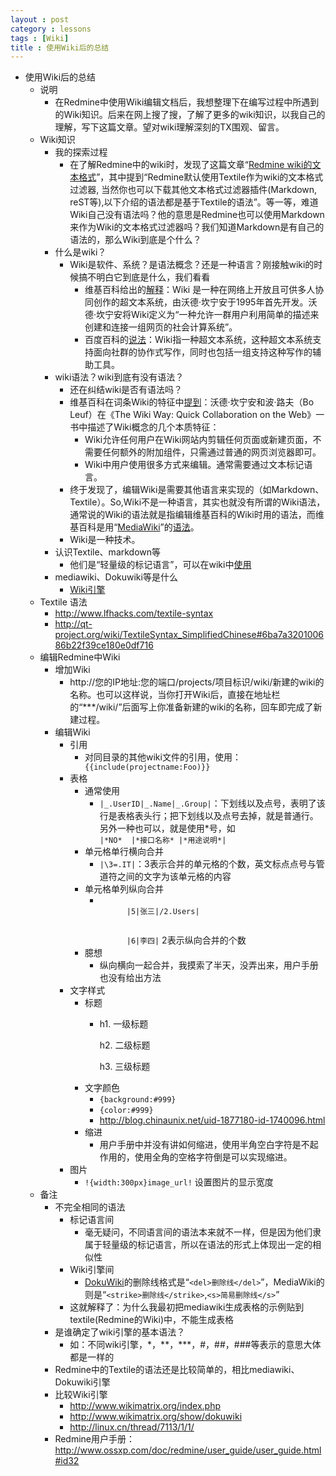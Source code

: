 ```yaml
---
layout : post
category : lessons
tags : [Wiki]
title : 使用Wiki后的总结
---
```


<div><ul>
<li>
<div>使用Wiki后的总结</div>
<ul>
<li><div >说明</div>
<ul>
<li><div>在Redmine中使用Wiki编辑文档后，我想整理下在编写过程中所遇到的Wiki知识。后来在网上搜了搜，了解了更多的wiki知识，以我自己的理解，写下这篇文章。望对wiki理解深刻的TX围观、留言。</div></li></ul></li>
<li><div >Wiki知识</div>
<ul>
<li><div >我的探索过程</div>
<ul>
<li><div>在了解Redmine中的wiki时，发现了这篇文章“<a href="http://redmine.ossxp.com/redmine/documents/8">Redmine wiki的文本格式</a>”，其中提到“Redmine默认使用Textile作为wiki的文本格式过滤器, 当然你也可以下载其他文本格式过滤器插件(Markdown, reST等),以下介绍的语法都是基于Textile的语法”。等一等，难道Wiki自己没有语法吗？他的意思是Redmine也可以使用Markdown来作为Wiki的文本格式过滤器吗？我们知道Markdown是有自己的语法的，那么Wiki到底是个什么？</div></li></ul></li>
<li><div>什么是wiki？</div>
<ul>
<li><div>Wiki是软件、系统？是语法概念？还是一种语言？刚接触wiki的时候搞不明白它到底是什么，我们看看</div>
<ul>
<li><div>维基百科给出的<a href="https://zh.wikipedia.org/wiki/Wiki">解释</a>：Wiki 是一种在网络上开放且可供多人协同创作的超文本系统，由沃德·坎宁安于1995年首先开发。沃德·坎宁安将Wiki定义为“一种允许一群用户利用简单的描述来创建和连接一组网页的社会计算系统”。</div></li>
<li><div>百度百科的<a href="http://baike.baidu.com/view/737.htm">说法</a>：Wiki指一种超文本系统，这种超文本系统支持面向社群的协作式写作，同时也包括一组支持这种写作的辅助工具。</div></li>
</ul>

</li></ul></li>
<li><div>wiki语法？wiki到底有没有语法？</div>
<ul>
<li><div>还在纠结wiki是否有语法吗？</div></li>
<li><div>维基百科在词条Wiki的特征中<a href="https://zh.wikipedia.org/wiki/Wiki">提到</a>：沃德·坎宁安和波·路夫（Bo Leuf）在《The Wiki Way: Quick Collaboration on the Web》一书中描述了Wiki概念的几个本质特征：</div>
<ul>
<li><div>Wiki允许任何用户在Wiki网站内剪辑任何页面或新建页面，不需要任何额外的附加组件，只需通过普通的网页浏览器即可。</div></li>
<li><div>Wiki中用户使用很多方式来编辑。通常需要通过文本标记语言。</div></li></ul></li>
<li><div>终于发现了，编辑Wiki是需要其他语言来实现的（如Markdown、Textile）。So,Wiki不是一种语言，其实也就没有所谓的Wiki语法，通常说的Wiki的语法就是指编辑维基百科的Wiki时用的语法，而维基百科是用“<a href="http://zh.wikipedia.org/wiki/MediaWiki">MediaWiki</a>”的<a href="http://zh.wikipedia.org/wiki/Help:%E7%BC%96%E8%BE%91%E9%A1%B5%E9%9D%A2">语法</a>。</div></li>
<li><div>Wiki是一种技术。</div></li></ul></li>
<li><div>认识Textile、markdown等</div>
<ul>
<li><div>他们是“轻量级的标记语言”，可以在wiki中<a href="http://forum.libracafe.com/comments.php?DiscussionID=107">使用</a></div></li></ul></li>
<li><div>mediawiki、Dokuwiki等是什么</div>
<ul>
<li><div><a href="http://zh.wikipedia.org/wiki/Wiki%E5%BC%95%E6%93%8E">Wiki引擎</a></div></li></ul></li></ul></li>
<li><div >Textile 语法</div>
<ul>
<li><div><a href="http://www.lfhacks.com/textile-syntax">http://www.lfhacks.com/textile-syntax</a></div></li>
<li><div><a href="http://qt-project.org/wiki/TextileSyntax_SimplifiedChinese#6ba7a320100686b22f39ce180e0df716">http://qt-project.org/wiki/TextileSyntax_SimplifiedChinese#6ba7a320100686b22f39ce180e0df716</a></div></li></ul></li>
<li><div >编辑Redmine中Wiki</div>
<ul>
<li><div>增加Wiki</div>
<ul>
<li><div>http://您的IP地址:您的端口/projects/项目标识/wiki/新建的wiki的名称。也可以这样说，当你打开Wiki后，直接在地址栏的“***/wiki/”后面写上你准备新建的wiki的名称，回车即完成了新建过程。</div></li></ul></li>
<li><div>编辑Wiki</div>
<ul>
<li><div>引用</div>
<ul>
<li><div>对同目录的其他wiki文件的引用，使用：<code>{{include(projectname:Foo)}}</code>
</div></li></ul></li>
<li><div>表格</div>
<ul>
<li><div>通常使用</div>
<ul>
<li><div><code>|_.UserID|_.Name|_.Group|</code>：下划线以及点号，表明了该行是表格表头行；把下划线以及点号去掉，就是普通行。另外一种也可以，就是使用*号，如<br /> <code>|*NO*  |*接口名称* |*用途说明*|</code></div></li></ul></li>
<li><div>单元格单行横向合并</div>
<ul>
<li><div><code>|\3=.IT|</code>：3表示合并的单元格的个数，英文标点点号与管道符之间的文字为该单元格的内容</div></li></ul></li>
<li><div>单元格单列纵向合并</div>
<ul>
<li><div><code>
      |5|张三|/2.Users|
    <br />
      |6|李四|</code>  2表示纵向合并的个数</div></li></ul></li>
<li><div>臆想</div>
<ul>
<li><div>纵向横向一起合并，我摸索了半天，没弄出来，用户手册也没有给出方法</div></li></ul></li></ul></li>
<li><div>文字样式</div>
<ul>
<li><div>标题</div>
<ul>
<li><div><p>
      h1. 一级标题
    </p><p>
      h2. 二级标题
    </p><p>
      h3. 三级标题
    </p></div></li></ul></li><li><div>文字颜色</div><ul>
<li><div><code>{background:#999}</code></div></li>
<li><div><code>{color:#999}</code></div></li>
<li><div><a href="http://blog.chinaunix.net/uid-1877180-id-1740096.html">http://blog.chinaunix.net/uid-1877180-id-1740096.html</a></div></li></ul></li>
<li><div>缩进</div>
<ul>
<li><div>用户手册中并没有讲如何缩进，使用半角空白字符是不起作用的，使用全角的空格字符倒是可以实现缩进。</div></li></ul></li></ul></li>
<li><div>图片</div>
<ul>
<li><div><code>!{width:300px}image_url!</code> 设置图片的显示宽度</div></li></ul></li></ul></li></ul></li>
<li><div >备注</div>
<ul>
<li><div>不完全相同的语法</div>
<ul>
<li><div>标记语言间</div>
<ul>
<li><div>毫无疑问，不同语言间的语法本来就不一样，但是因为他们隶属于轻量级的标记语言，所以在语法的形式上体现出一定的相似性</div></li></ul></li>
<li><div>Wiki引擎间</div>
<ul>
<li><div><a href="https://www.dokuwiki.org/zh:wiki:syntax">DokuWiki</a>的删除线格式是“<code>&lt;del&gt;删除线&lt;/del&gt;</code>”，MediaWiki的则是“<code>&lt;strike&gt;删除线&lt;/strike&gt;</code>,<code>&lt;s&gt;简易删除线&lt;/s&gt;</code>”</div></li></ul></li>
<li><div>这就解释了：为什么我最初把mediawiki生成表格的示例贴到textile(Redmine的Wiki)中，不能生成表格</div></li></ul></li>
<li><div>是谁确定了wiki引擎的基本语法？</div>
<ul>
<li><div>如：不同wiki引擎，*，**，***，#，##，###等表示的意思大体都是一样的</div></li></ul></li>
<li><div>Redmine中的Textile的语法还是比较简单的，相比mediawiki、Dokuwiki引擎</div></li>
<li><div>比较Wiki引擎</div>
<ul>
<li><div><a href="http://www.wikimatrix.org/index.php">http://www.wikimatrix.org/index.php</a></div></li>
<li><div><a href="http://www.wikimatrix.org/show/dokuwiki">http://www.wikimatrix.org/show/dokuwiki</a></div></li>
<li><div><a href="http://linux.cn/thread/7113/1/1/">http://linux.cn/thread/7113/1/1/</a></div></li></ul></li>
<li><div>Redmine用户手册：<a href="http://www.ossxp.com/doc/redmine/user_guide/user_guide.html#id32">http://www.ossxp.com/doc/redmine/user_guide/user_guide.html#id32</a></div></li></ul></li></ul></li></ul></div>

